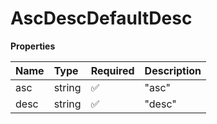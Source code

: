 # AscDescDefaultDesc

**Properties**

| Name | Type   | Required | Description |
| :--- | :----- | :------- | :---------- |
| asc  | string | ✅       | "asc"       |
| desc | string | ✅       | "desc"      |

<!-- This file was generated by liblab | https://liblab.com/ -->
